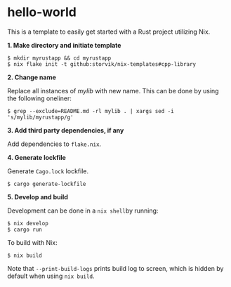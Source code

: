 # hello-world

This is a template to easily get started with a Rust project utilizing Nix.

**1. Make directory and initiate template**

``` shell
$ mkdir myrustapp && cd myrustapp
$ nix flake init -t github:storvik/nix-templates#cpp-library
```

**2. Change name**

Replace all instances of _mylib_ with new name.
This can be done by using the following oneliner:

``` shell
$ grep --exclude=README.md -rl mylib . | xargs sed -i 's/mylib/myrustapp/g'
```

**3. Add third party dependencies, if any**

Add dependencies to `flake.nix`.

**4. Generate lockfile**

Generate `Cago.lock` lockfile.

``` shell
$ cargo generate-lockfile
```

**5. Develop and build**

Development can be done in a `nix shell`by running:

``` shell
$ nix develop
$ cargo run
```

To build with Nix:

``` shell
$ nix build
```

Note that `--print-build-logs` prints build log to screen, which is hidden by default when using `nix build`.
